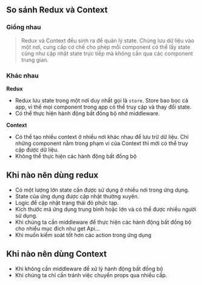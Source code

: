 ## So sánh Redux và Context
### **Giống nhau**

>Redux và Context đều sinh ra để quản lý state. Chúng lưu dữ liệu vào một nơi, cung cấp cơ chế cho phép mỗi component có thể lấy state cũng như cập nhật state trực tiếp mà không cần qua các component trung gian.
### **Khác nhau**

**Redux**
- Redux lưu state trong một nơi duy nhất gọi là `store`. Store bao bọc cả app, vì thế mọi component trong app có thể truy cập và thay đổi state.
- Có thể thực hiện hành động bất đồng bộ nhờ middleware.

**Context**
- Có thể tạo nhiều context ở nhiều nơi khác nhau để lưu trữ dữ liệu. Chỉ những component nằm trong phạm vi của Context thì mới có thể truy cập được dữ liệu.
- Không thể thực hiện các hành động bất đồng bộ

## Khi nào nên dùng redux
- Có một lượng lớn state cần được sử dụng ở nhiều nơi trong ứng dụng.
- State của ứng dụng được cập nhật thường xuyên.
- Logic để cập nhật trạng thái đó phức tạp.
- Kích thước mã ứng dụng trung bình hoặc lớn và có thể được nhiều người sử dụng.
- Khi chúng ta cần middleware để thực hiện các hành động bất đồng bộ cho nhiểu mục đích như get Api...
- Khi muốn kiểm soát tốt hơn các action trong ứng dụng

## Khi nào nên dùng Context
- Khi không cần middleware để xử lý hành động bất đồng bộ
- Khi chúng ta chỉ cần tránh việc chuyển props qua nhiều cấp.
